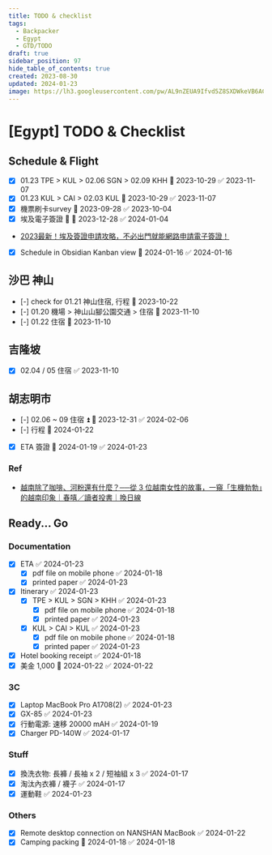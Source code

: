 ```yaml
---
title: TODO & checklist
tags:
  - Backpacker
  - Egypt
  - GTD/TODO
draft: true
sidebar_position: 97
hide_table_of_contents: true
created: 2023-08-30
updated: 2024-01-23
image: https://lh3.googleusercontent.com/pw/AL9nZEUA9Ifvd5Z8SXDWkeVB6AC4MPGwnXaL6kBXNPoXwOQQ2jOcZ1Jw_0p8TKK8C3ZX0e67_FOY15eDrm7aaXSQJcKtoUzC80SAQEHsaBy6qS2AqNNs5VUFNXBKm439y_1wkvmDl-PnL8ReojnIumNlEvOXBg=w800-no?authuser=0
---
```


[Egypt] TODO & Checklist
===============================

## Schedule & Flight ##

- [x] 01.23 TPE > KUL > 02.06 SGN > 02.09 KHH 📅 2023-10-29 ✅ 2023-11-07
- [x] 01.23 KUL > CAI > 02.03 KUL 📅 2023-10-29 ✅ 2023-11-07
- [x] 機票刷卡survey 📅 2023-09-28 ✅ 2023-10-04
- [x] 埃及電子簽證 🔺 📅 2023-12-28 ✅ 2024-01-04
- [2023最新！埃及簽證申請攻略，不必出門就能網路申請電子簽證！](https://ninetyroadtravel.com/egypt/visa-2/)
- [x] Schedule in Obsidian Kanban view 📅 2024-01-16 ✅ 2024-01-16

## 沙巴 神山

- [-] check for 01.21 神山住宿, 行程 📅 2023-10-22
- [-] 01.20 機場 > 神山山腳公園交通 > 住宿 📅 2023-11-10
- [-] 01.22 住宿 📅 2023-11-10

## 吉隆坡

- [x] 02.04 / 05 住宿 ✅ 2023-11-10

## 胡志明市

- [-] 02.06 ~ 09 住宿 ⏫ 📅 2023-12-31 ✅ 2024-02-06
- [-] 行程 📅 2024-01-22
- [x] ETA 簽證 📅 2024-01-19 ✅ 2024-01-23

### Ref

- [越南除了咖啡、河粉還有什麼？──從 3 位越南女性的故事，一窺「生機勃勃」的越南印象｜春嘻／讀者投書｜換日線](https://crossing.cw.com.tw/article/18484)

## Ready... Go

### Documentation

- [x] ETA ✅ 2024-01-23
	- [x] pdf file on mobile phone ✅ 2024-01-18
	- [x] printed paper ✅ 2024-01-23
- [x] Itinerary ✅ 2024-01-23
	- [x] TPE > KUL > SGN > KHH ✅ 2024-01-23
		- [x] pdf file on mobile phone ✅ 2024-01-18
		- [x] printed paper ✅ 2024-01-23
	- [x] KUL > CAI > KUL ✅ 2024-01-23
		- [x] pdf file on mobile phone ✅ 2024-01-18
		- [x] printed paper ✅ 2024-01-23
- [x] Hotel booking receipt ✅ 2024-01-18
- [x] 美金 1,000 📅 2024-01-22 ✅ 2024-01-22

### 3C

- [x] Laptop MacBook Pro A1708(2) ✅ 2024-01-23
- [x] GX-85 ✅ 2024-01-23
- [x] 行動電源: 速移 20000 mAH ✅ 2024-01-19
- [x] Charger PD-140W ✅ 2024-01-17

### Stuff

- [x] 換洗衣物: 長褲 / 長袖 x 2 / 短袖組 x 3 ✅ 2024-01-17
- [x] 淘汰內衣褲 / 襪子 ✅ 2024-01-17
- [x] 運動鞋 ✅ 2024-01-23

### Others

- [x] Remote desktop connection on NANSHAN MacBook ✅ 2024-01-22
- [x] Camping packing 📅 2024-01-18 ✅ 2024-01-18
